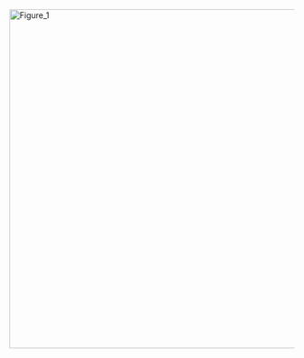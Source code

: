 <img width="1200" height="600" alt="Figure_1" src="https://github.com/user-attachments/assets/57f414be-2369-4e88-b7c4-3d6ae8104630" />
